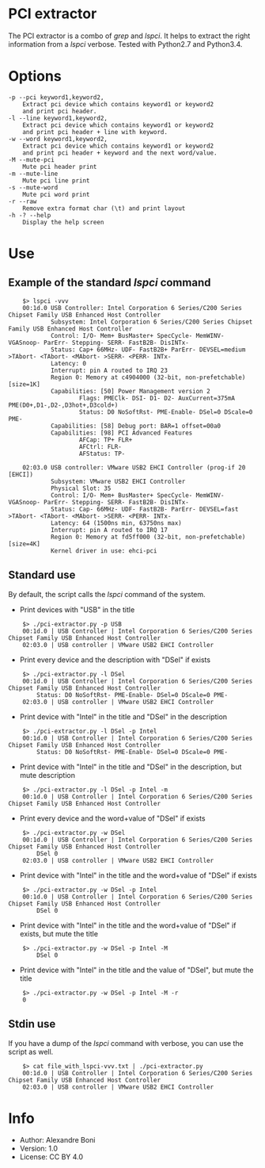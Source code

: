 PCI extractor
===============
The PCI extractor is a combo of <i>grep</i> and <i>lspci</i>. It helps to extract the right information from a <i>lspci</i> verbose.
Tested with Python2.7 and Python3.4.

# Options
    -p --pci keyword1,keyword2,
        Extract pci device which contains keyword1 or keyword2
        and print pci header.
    -l --line keyword1,keyword2,
        Extract pci device which contains keyword1 or keyword2
        and print pci header + line with keyword.
    -w --word keyword1,keyword2,
        Extract pci device which contains keyword1 or keyword2
        and print pci header + keyword and the next word/value.
    -M --mute-pci
        Mute pci header print
    -m --mute-line
        Mute pci line print
    -s --mute-word
        Mute pci word print
    -r --raw
        Remove extra format char (\t) and print layout
    -h -? --help
        Display the help screen

# Use

## Example of the standard <i>lspci</i> command
```
    $> lspci -vvv
    00:1d.0 USB Controller: Intel Corporation 6 Series/C200 Series Chipset Family USB Enhanced Host Controller
            Subsystem: Intel Corporation 6 Series/C200 Series Chipset Family USB Enhanced Host Controller
            Control: I/O- Mem+ BusMaster+ SpecCycle- MemWINV- VGASnoop- ParErr- Stepping- SERR- FastB2B- DisINTx-
            Status: Cap+ 66MHz- UDF- FastB2B+ ParErr- DEVSEL=medium >TAbort- <TAbort- <MAbort- >SERR- <PERR- INTx-
            Latency: 0
            Interrupt: pin A routed to IRQ 23
            Region 0: Memory at c4904000 (32-bit, non-prefetchable) [size=1K]
            Capabilities: [50] Power Management version 2
                    Flags: PMEClk- DSI- D1- D2- AuxCurrent=375mA PME(D0+,D1-,D2-,D3hot+,D3cold+)
                    Status: D0 NoSoftRst- PME-Enable- DSel=0 DScale=0 PME-
            Capabilities: [58] Debug port: BAR=1 offset=00a0
            Capabilities: [98] PCI Advanced Features
                    AFCap: TP+ FLR+
                    AFCtrl: FLR-
                    AFStatus: TP-

    02:03.0 USB controller: VMware USB2 EHCI Controller (prog-if 20 [EHCI])
            Subsystem: VMware USB2 EHCI Controller
            Physical Slot: 35
            Control: I/O- Mem+ BusMaster+ SpecCycle- MemWINV- VGASnoop- ParErr- Stepping- SERR- FastB2B- DisINTx-
            Status: Cap- 66MHz- UDF- FastB2B- ParErr- DEVSEL=fast >TAbort- <TAbort- <MAbort- >SERR- <PERR- INTx-
            Latency: 64 (1500ns min, 63750ns max)
            Interrupt: pin A routed to IRQ 17
            Region 0: Memory at fd5ff000 (32-bit, non-prefetchable) [size=4K]
            Kernel driver in use: ehci-pci
```

## Standard use
By default, the script calls the <i>lspci</i> command of the system.
* Print devices with "USB" in the title
```
    $> ./pci-extractor.py -p USB
    00:1d.0 | USB Controller | Intel Corporation 6 Series/C200 Series Chipset Family USB Enhanced Host Controller
    02:03.0 | USB controller | VMware USB2 EHCI Controller
```
* Print every device and the description with "DSel" if exists
```
    $> ./pci-extractor.py -l DSel
    00:1d.0 | USB Controller | Intel Corporation 6 Series/C200 Series Chipset Family USB Enhanced Host Controller
        Status: D0 NoSoftRst- PME-Enable- DSel=0 DScale=0 PME-
    02:03.0 | USB controller | VMware USB2 EHCI Controller
```
* Print device with "Intel" in the title and "DSel" in the description
```
    $> ./pci-extractor.py -l DSel -p Intel
    00:1d.0 | USB Controller | Intel Corporation 6 Series/C200 Series Chipset Family USB Enhanced Host Controller
        Status: D0 NoSoftRst- PME-Enable- DSel=0 DScale=0 PME-
```
* Print device with "Intel" in the title and "DSel" in the description, but mute description
```
    $> ./pci-extractor.py -l DSel -p Intel -m
    00:1d.0 | USB Controller | Intel Corporation 6 Series/C200 Series Chipset Family USB Enhanced Host Controller
```
* Print every device and the word+value of "DSel" if exists
```
    $> ./pci-extractor.py -w DSel
    00:1d.0 | USB Controller | Intel Corporation 6 Series/C200 Series Chipset Family USB Enhanced Host Controller
        DSel 0
    02:03.0 | USB controller | VMware USB2 EHCI Controller
```
* Print device with "Intel" in the title and the word+value of "DSel" if exists
```
    $> ./pci-extractor.py -w DSel -p Intel
    00:1d.0 | USB Controller | Intel Corporation 6 Series/C200 Series Chipset Family USB Enhanced Host Controller
        DSel 0
```
* Print device with "Intel" in the title and the word+value of "DSel" if exists, but mute the title
```
    $> ./pci-extractor.py -w DSel -p Intel -M
        DSel 0
```
* Print device with "Intel" in the title and the value of "DSel", but mute the title
```
    $> ./pci-extractor.py -w DSel -p Intel -M -r
    0
```

## Stdin use
If you have a dump of the <i>lspci</i> command with verbose, you can use the script as well.
```
    $> cat file_with_lspci-vvv.txt | ./pci-extractor.py
    00:1d.0 | USB Controller | Intel Corporation 6 Series/C200 Series Chipset Family USB Enhanced Host Controller
    02:03.0 | USB controller | VMware USB2 EHCI Controller
```

# Info
* Author: Alexandre Boni
* Version: 1.0
* License: CC BY 4.0